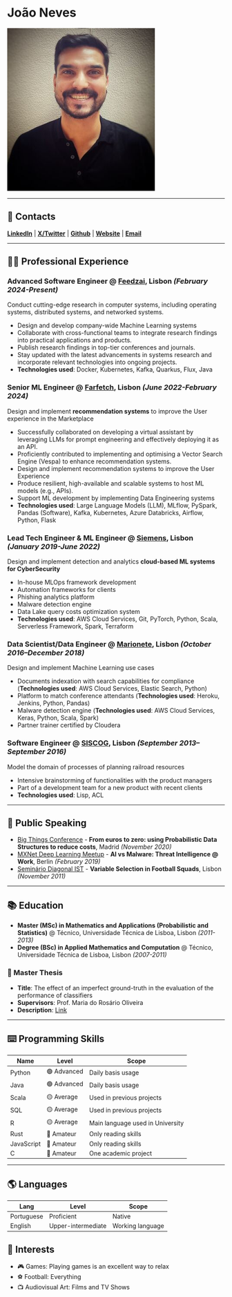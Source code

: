 # João Neves

![Profile Picture](/profile-picture.jpeg)

---

## 📇 Contacts

[**LinkedIn**](https://www.linkedin.com/in/jonsnow7/) | [**X/Twitter**](https://twitter.com/7_snow_storm) | [**Github**](https://github.com/jonsnowseven) | [**Website**](https://jonsnowseven.github.io/) | [**Email**](mailto:joaojdneves@gmail.com)

---

## 👨‍💻 Professional Experience

### Advanced Software Engineer @ [Feedzai](https://www.feedzai.com/), Lisbon *(February 2024-Present)*

Conduct cutting-edge research in computer systems, including operating systems, distributed systems, and networked systems.

* Design and develop company-wide Machine Learning systems
* Collaborate with cross-functional teams to integrate research findings into practical applications and products.
* Publish research findings in top-tier conferences and journals.
* Stay updated with the latest advancements in systems research and incorporate relevant technologies into ongoing projects.
* **Technologies used**: Docker, Kubernetes, Kafka, Quarkus, Flux, Java

### Senior ML Engineer @ [Farfetch](https://www.farfetch.com/), Lisbon *(June 2022-February 2024)*

Design and implement **recommendation systems** to improve the User experience in the Marketplace

* Successfully collaborated on developing a virtual assistant by leveraging LLMs for prompt engineering and effectively deploying it as an API.
* Proficiently contributed to implementing and optimising a Vector Search Engine (Vespa) to enhance recommendation systems.
* Design and implement recommendation systems to improve the User Experience
* Produce resilient, high-available and scalable systems to host ML models (e.g., APIs).
* Support ML development by implementing Data Engineering systems
* **Technologies used**: Large Language Models (LLM), MLflow, PySpark, Pandas (Software), Kafka, Kubernetes, Azure Databricks, Airflow, Python, Flask

### Lead Tech Engineer & ML Engineer @ [Siemens](https://www.siemens.com/global/en.html), Lisbon *(January 2019-June 2022)*

Design and implement detection and analytics **cloud-based ML systems for CyberSecurity**

* In-house MLOps framework development
* Automation frameworks for clients
* Phishing analytics platform
* Malware detection engine
* Data Lake query costs optimization system
* **Technologies used**: AWS Cloud Services, Git, PyTorch, Python, Scala, Serverless Framework, Spark, Terraform

### Data Scientist/Data Engineer @ [Marionete](https://marionete.co.uk/), Lisbon *(October 2016–December 2018)*

Design and implement Machine Learning use cases

* Documents indexation with search capabilities for compliance (**Technologies used**: AWS Cloud Services, Elastic Search, Python)
* Platform to match conference attendants (**Technologies used**: Heroku, Jenkins, Python, Pandas)
* Malware detection engine (**Technologies used**: AWS Cloud Services, Keras, Python, Scala, Spark)
* Partner trainer certified by Cloudera

### Software Engineer @ [SISCOG](https://www.siscog.pt/pt/), Lisbon *(September 2013–September 2016)*

Model the domain of processes of planning railroad resources

* Intensive brainstorming of functionalities with the product managers
* Part of a development team for a new product with recent clients
* **Technologies used**: Lisp, ACL

---

## 🎤 Public Speaking

* [Big Things Conference](https://www.bigthingsconference.com/2019/schedule/from-euros-to-zero-using-probabilistic-data-structures-to-reduce-costs/) - **From euros to zero: using Probabilistic Data Structures to reduce costs**, Madrid *(November 2020)*
* [MXNet Deep Learning Meetup](https://www.meetup.com/Deep-Learning-with-Apache-MXNet-Berlin/events/258325821/) - **AI vs Malware: Threat Intelligence @ Work**, Berlin *(February 2019)*
* [Seminário Diagonal IST](https://math.tecnico.ulisboa.pt/seminars/diagonal/?action=show&id=2647) - **Variable Selection in Football Squads**, Lisbon *(November 2011)*

---

## 📚 Education

* **Master (MSc) in Mathematics and Applications (Probabilistic and
Statistics)** @ Técnico, Universidade Técnica de Lisboa, Lisbon *(2011-2013)*
* **Degree (BSc) in Applied Mathematics and Computation** @ Técnico, Universidade Técnica de Lisboa, Lisbon *(2007-2011)*

### 📜 Master Thesis

* **Title**: The effect of an imperfect ground-truth in the evaluation of the performance of classifiers
* **Supervisors**: Prof. Maria do Rosário Oliveira
* **Description**: [Link](https://fenix.tecnico.ulisboa.pt/cursos/mma/dissertacao/2353642465848)

---

## ⌨️ Programming Skills

| Name       | Level     | Scope                            |
| ---------- | --------- | ---------------------------------|
| Python     | 🟢 Advanced | Daily basis usage                |
| Java       | 🟢 Advanced | Daily basis usage                |
| Scala      | 🟡 Average | Used in previous projects        |
| SQL        | 🟡 Average | Used in previous projects        |
| R          | 🟡 Average | Main language used in University |
| Rust       | 🔴 Amateur | Only reading skills              |
| JavaScript | 🔴 Amateur | Only reading skills              |
| C          | 🔴 Amateur | One academic project             |

<!-- ### 🪓 Tools

* **OS**: Unix, Windows
* **Big Data**: Spark
* **Cloud**: AWS
* **VCS**: Git, Github, Bitbucket, Gitlab
* **IDE**: Pycharm, Visual Studio Code, Intellij -->

---

## 🌎 Languages

| Lang       | Level              | Scope            |
| ---------- | ------------------ | ---------------- |
| Portuguese | Proficient         | Native           |
| English    | Upper-intermediate | Working language |

## 🎨 Interests

* 🎮 Games: Playing games is an excellent way to relax
* ⚽️ Football: Everything
* 📺 Audiovisual Art: Films and TV Shows
